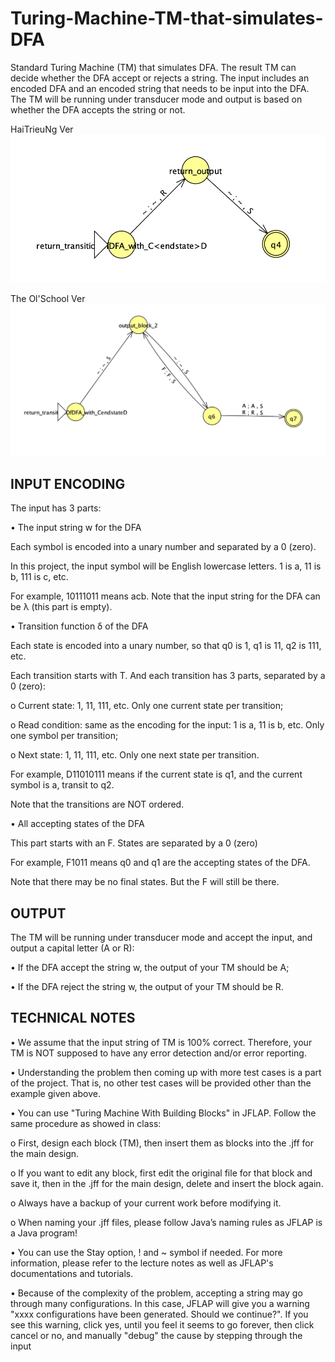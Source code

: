 # Turing-Machine-TM-that-simulates-DFA

Standard Turing Machine (TM) that simulates DFA. The result TM can decide whether the DFA accept or rejects a string.
The input includes an encoded DFA and an encoded string that needs to be input into the DFA. The TM will be running under transducer mode and output is based on whether the DFA accepts the string or not.

HaiTrieuNg Ver
![TM from HaiTrieuNg](https://github.com/TrongQuocLe/Turing-Machine-TM-that-simulates-DFA/blob/main/Images/TM%20simulates%20DFA.png)

The Ol'School Ver
![TM from The Ol'School Ver](https://github.com/TrongQuocLe/Turing-Machine-TM-that-simulates-DFA/blob/main/Images/DFA_Accepter_2.png)

## INPUT ENCODING

The input has 3 parts:

• The input string w for the DFA

Each symbol is encoded into a unary number and separated by a 0 (zero).

In this project, the input symbol will be English lowercase letters. 1 is a, 11 is b, 111 is c, etc.

For example, 10111011 means acb. Note that the input string for the DFA can be λ (this part is empty).

• Transition function δ of the DFA

Each state is encoded into a unary number, so that q0 is 1, q1 is 11, q2 is 111, etc.

Each transition starts with T. And each transition has 3 parts, separated by a 0 (zero):

o Current state: 1, 11, 111, etc. Only one current state per transition;

o Read condition: same as the encoding for the input: 1 is a, 11 is b, etc. Only one symbol per transition;

o Next state: 1, 11, 111, etc. Only one next state per transition.

For example, D11010111 means if the current state is q1, and the current symbol is a, transit to q2.

Note that the transitions are NOT ordered.

• All accepting states of the DFA

This part starts with an F. States are separated by a 0 (zero)

For example, F1011 means q0 and q1 are the accepting states of the DFA.

Note that there may be no final states. But the F will still be there.

## OUTPUT

The TM will be running under transducer mode and accept the input, and output a capital letter (A or R):

• If the DFA accept the string w, the output of your TM should be A;

• If the DFA reject the string w, the output of your TM should be R.

## TECHNICAL NOTES

• We assume that the input string of TM is 100% correct. Therefore, your TM is NOT supposed to have any
error detection and/or error reporting.

• Understanding the problem then coming up with more test cases is a part of the project. That is, no other test
cases will be provided other than the example given above.

• You can use "Turing Machine With Building Blocks" in JFLAP. Follow the same procedure as showed in class:

o First, design each block (TM), then insert them as blocks into the .jff for the main design.

o If you want to edit any block, first edit the original file for that block and save it, then in the .jff for the
main design, delete and insert the block again.

o Always have a backup of your current work before modifying it.

o When naming your .jff files, please follow Java’s naming rules as JFLAP is a Java program!

• You can use the Stay option, ! and ~ symbol if needed. For more information, please refer to the lecture notes
as well as JFLAP's documentations and tutorials.

• Because of the complexity of the problem, accepting a string may go through many configurations. In this case,
JFLAP will give you a warning "xxxx configurations have been generated. Should we continue?". If you see this
warning, click yes, until you feel it seems to go forever, then click cancel or no, and manually "debug" the cause
by stepping through the input
